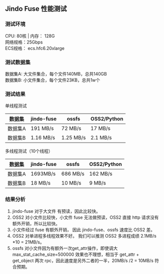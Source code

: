 ## Jindo Fuse 性能测试

### 测试环境

CPU: 80核 | 内存： 128G  
网络规格：25Gbps  
ECS规格： ecs.hfc6.20xlarge

### 测试数据集

数据集A: 大文件集合，每个文件140MB，总共140GB  
数据集B: 小文件集合，每个文件23KB，总共1w个

### 测试结果

单线程测试

| 数据集 | jindo-fuse | ossfs | OSS2/Python |
| --- | --- | --- | --- |
| 数据集A | 191 MB/s | 72 MB/s | 17 MB/s |
| 数据集B  | 1.16 MB/s | 1.25 MB/s | 2.1 MB/s |

多线程测试（10个线程）

| 数据集 | jindo-fuse | ossfs | OSS2/Python |
| --- | --- | --- | --- |
| 数据集A | 1693MB/s | 686 MB/s | 162 MB/s |
| 数据集B | 18 MB/s | 10 MB/s | 9 MB/s |

### 结果分析

1. jindo-fuse 对于大文件 有预读，因此比较快。
2. OSS2 对小文件比较快，小文件 fuse 无法做预读，OSS2 直接 http 请求没有额外开销，所以比较快。
3. 小文件经过 fuse 有额外开销， 因此 jindo-fuse、ossfs 速度比 OSS2 差。
4. OSS2 对单进程多线程效果不好。 我们可以推测 OSS2 多进程成绩 2.1MB/s *10 = 21MB/s。
5. ossfs 对小文件因为有额外一次get_attr操作，即使调大 max_stat_cache_size=500000 效果也不理想，相当于 get_attr + get_object 两次 rpc，因此速度是另外二者的一半，20MB/s /2 = 10MB/s 符合预期。